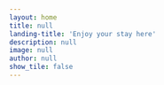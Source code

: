 ```yaml
---
layout: home
title: null
landing-title: 'Enjoy your stay here'
description: null
image: null
author: null
show_tile: false
---
```

